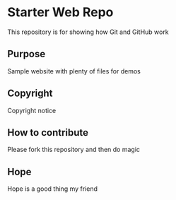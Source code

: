 # Starter Web Repo

This repository is for showing how Git and GitHub work

## Purpose

Sample website with plenty of files for demos

## Copyright

Copyright notice

## How to contribute

Please fork this repository and then do magic

## Hope

Hope is a good thing my friend